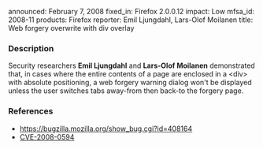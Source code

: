 announced: February 7, 2008
fixed_in: Firefox 2.0.0.12
impact: Low
mfsa_id: 2008-11
products: Firefox
reporter: Emil Ljungdahl, Lars-Olof Moilanen
title: Web forgery overwrite with div overlay

<h3>Description</h3>

<p>Security researchers <strong>Emil Ljungdahl</strong> and
<strong>Lars-Olof Moilanen</strong> demonstrated that, in cases where
the entire contents of a page are enclosed in a &lt;div&gt; with
absolute positioning, a web forgery warning dialog won't be displayed
unless the user switches tabs away-from then back-to the forgery page.</p>

<h3>References</h3>

<ul>
  <li><a href="https://bugzilla.mozilla.org/show_bug.cgi?id=408164">
       https://bugzilla.mozilla.org/show_bug.cgi?id=408164</a></li>

  <li><a class="ex-ref" href="http://cve.mitre.org/cgi-bin/cvename.cgi?name=CVE-2008-0594">
       CVE-2008-0594</a></li>

</ul>



